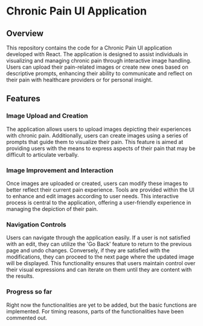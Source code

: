 # Chronic Pain UI Application

## Overview
This repository contains the code for a Chronic Pain UI application developed with React. The application is designed to assist 
individuals in visualizing and managing chronic pain through interactive image handling. Users can upload their pain-related images 
or create new ones based on descriptive prompts, enhancing their ability to communicate and reflect on their pain with healthcare providers
or for personal insight.

## Features

### Image Upload and Creation
The application allows users to upload images depicting their experiences with chronic pain. Additionally, users can create images using a series of prompts that guide them to visualize their pain. This feature is aimed at providing users with the means to express aspects of their pain that may be difficult to articulate verbally.

### Image Improvement and Interaction
Once images are uploaded or created, users can modify these images to better reflect their current pain experience. Tools are provided within the UI to enhance and edit images according to user needs. This interactive process is central to the application, offering a user-friendly experience in managing the depiction of their pain.

### Navigation Controls
Users can navigate through the application easily. If a user is not satisfied with an edit, they can utilize the 'Go Back' feature to return to the previous page and undo changes. Conversely, if they are satisfied with the modifications, they can proceed to the next page where the updated image will be displayed. This functionality ensures that users maintain control over their visual expressions and can iterate on them until they are content with the results.

### Progress so far
Right now the functionalities are yet to be added, but the basic functions are implemented. For timing reasons, parts of the functionalities have been commented out.

